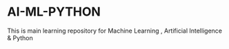 # AI-ML-PYTHON
This is main learning repository for Machine Learning , Artificial Intelligence &amp; Python
